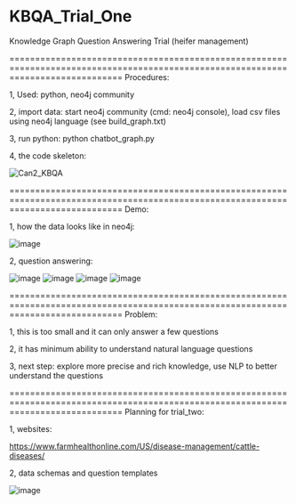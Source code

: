 # KBQA_Trial_One
Knowledge Graph Question Answering Trial (heifer management)

==================================================================================================================================
Procedures:

1, Used:
python, 
neo4j community

2, import data:
start neo4j community (cmd: neo4j console),
load csv files using neo4j language (see build_graph.txt)

3, run python:
python chatbot_graph.py

4, the code skeleton:


![Can2_KBQA](https://user-images.githubusercontent.com/77312114/119589555-9d69c280-be05-11eb-9922-067ccce5c747.jpg)


==================================================================================================================================
Demo:

1, how the data looks like in neo4j:

![image](https://user-images.githubusercontent.com/77312114/120652874-c13aa180-c4b2-11eb-8c18-5f5524a89d6c.png)

2, question answering:


![image](https://user-images.githubusercontent.com/77312114/119590979-5c26e200-be08-11eb-984f-7818448a09ce.png)
![image](https://user-images.githubusercontent.com/77312114/119590992-62b55980-be08-11eb-95f1-93c9e85c0bd0.png)
![image](https://user-images.githubusercontent.com/77312114/119591005-68ab3a80-be08-11eb-821a-42ecdd69813e.png)
![image](https://user-images.githubusercontent.com/77312114/120653021-e4655100-c4b2-11eb-98d9-f7a4927136ab.png)



==================================================================================================================================
Problem:

1, this is too small and it can only answer a few questions

2, it has minimum ability to understand natural language questions

3, next step: explore more precise and rich knowledge,
              use NLP to better understand the questions
              
              
   
   
==================================================================================================================================
Planning for trial_two:

1, websites:

https://www.farmhealthonline.com/US/disease-management/cattle-diseases/

2, data schemas and question templates

![image](https://user-images.githubusercontent.com/77312114/120652632-86d10480-c4b2-11eb-850e-128513194d9b.png)

